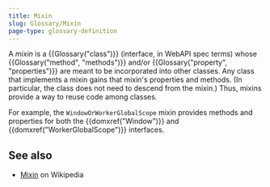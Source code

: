 ```yaml
---
title: Mixin
slug: Glossary/Mixin
page-type: glossary-definition
---
```


A _mixin_ is a {{Glossary("class")}} (interface, in WebAPI spec terms) whose {{Glossary("method", "methods")}} and/or {{Glossary("property", "properties")}} are meant to be incorporated into other classes. Any class that implements a mixin gains that mixin's properties and methods. (In particular, the class does not need to descend from the mixin.) Thus, mixins provide a way to reuse code among classes.

For example, the `WindowOrWorkerGlobalScope` mixin provides methods and properties for both the {{domxref("Window")}} and {{domxref("WorkerGlobalScope")}} interfaces.

## See also

- [Mixin](https://en.wikipedia.org/wiki/Mixin) on Wikipedia
